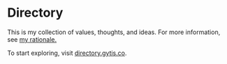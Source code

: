 # Directory

This is my collection of values, thoughts, and ideas. For more information, see [my rationale.](directory.gytis.co/home/work/directory/)

To start exploring, visit [directory.gytis.co](directory.gytis.co).